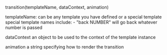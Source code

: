 transition(templateName, dataContext, animation)

templateName:
  can be any template you have defined or a special template
  special template names include:
    - "back NUMBER" will go back whatever number is passed

dataContext
  an object to be used to the context of the template instance

animation
  a string specifying how to render the transition
